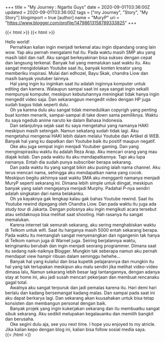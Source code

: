 +++
title = "My Journey : Ngartis Guys"
date = 2020-09-01T03:36:00Z
updated = 2020-09-01T03:36:00Z
tags = ["my Journey", "Story", "My Story"]
blogimport = true 
[author]
	name = "MuryP"
	uri = "https://www.blogger.com/profile/14798613158789333825"
+++

{{< html >}}
{{< html >}}
<div>Hello world!</div><div><span>&nbsp; &nbsp; Pernahkan kalian ingin menjadi terkenal atau ingin dipandang orang lain wow. Yap aku pernah mengalami hal itu. Pada waktu masih SMP aku yang masih labil dan naif. Aku sangat berkeyakinan bisa sukses dengan cepat dan langsung terkenal. Banyak hal yang memalukan saat waktu itu. Aku sangat mengidolakan Youtube saat itu, banyak konten kreator yang memberiku inspirasi. Mulai dari edhozel, Bayu Skak, chandra Liow dan masih banyak youtuber lainnya.</span></div><div><span><span>&nbsp; &nbsp; Hal yang ingin ku inginkan saat itu adalah inginnya komputer untuk editing dan kamera. Walaupun sampai saat ini saya sangat ingin sekalli mempunyai komputer, meskipun kebutuhannya meningkat tidak hanya ingin mengedit video saja. Dan sekarangpun mengedit video dengan HP juga sudah bagus tidak seperti dulu.</span><br /></span></div><div><span><span><span>&nbsp; &nbsp; Oh ya karena dulu aku sangat tidak memedulikan copyrigh yang penting buat konten menarik, sampai-sampai di take down sama pemiliknya. Waktu itu saya ngedub anime naruto ke dalam Bahasa Indonesia.&nbsp;</span><br /></span></span></div><div><span><span><span><span>&nbsp; &nbsp; Dan selanjutnya sejak saat itu saya mengetahui yang namanya HAKI meskipun masih setengah. Namun sekatang sudah tidak lagi. Aku mengetahui mengenai HAKI lebih dalam melalui Youtube dan Artikel di WEB. Banyak hal yang ku dapatkan dari Youtube baik itu positif maupun negatif.&nbsp;</span><br /></span></span></span></div><div><span><span><span><span><span>&nbsp;&nbsp; &nbsp;</span>Oke aku juga sempat ingin menjadi Youtuber gaming. Dan yang menginspirasiku waktu itu adalah Reza Arap. Aku mencari orang yang mau diajak kolab. Dan pada waktu itu aku mendapatkannya. Tapi aku lupa namanya. Entah dia sudah punya subscriber berapa sekarang.&nbsp;</span></span></span></span></div><div><span>&nbsp;&nbsp; &nbsp;</span>Dan pada waktu itu yang sangat bikin aku pusing ialah nama channel. Aku terus mencari nama, sehingga aku mendapatkan nama yang cocok. Meskipun begitu akhirnya saat waktu SMA aku mengganti namanya menjadi MuryP seperti sekarang ini. Dimana lebih simple untuk diingat, meskipun banyak yang salah mengejanya menjadi Murphy. Padahal P-nya sendiri adalah singkatan dari nama belakanku.&nbsp;</div><div><span>&nbsp; &nbsp; Oh ya kayaknya gak lengkap kalau gak bahas Youtube rewind. Saat itu Youtube rewind dipegang oleh Chandra Liow. Dan pada waktu itu juga ada study tour di Jakarta. Dengan polosnya aku ingin mengikuti acara tersebut atau setidaknuya bisa melihat saat shooting. Hah rasanya itu sangat memalukan.</span><br /></div><div><span><span>&nbsp; &nbsp; Karena internet tak semurah sekarang, aku sering menghabiskan waktu di Telkom untuk wifi. Saat itu harganya masih 5000 entah sekarang berapa. Pada waktu itu memanglah sangat menyenangkan dan ngangenin tak hanya di Telkom namun juga di Warnet juga. Seiring berjalannya waktu, keinginanku berubah dan ingin menjadi seorang programmer. Dimana saat itu sedang naik-naiknya Blogger. Mungkin tak seberapa namun aku pernah mendapat view hampir ribuan dalam seminggu hehehe...</span><br /></span></div><div><span><span><span>&nbsp; &nbsp; Banyak hal yang kulailui dan bisa kupetik pelajarannya dan mungkin itu hal yang tak terlupakan meskipun aku malu sendiri jika melihat video-video dimasa lalu, Namun sekarang lebih besar lagi tantangannya, dengan adanya stay at home ini, aku jadi susah mencari pekerjaan dan membuat rencanaku gagal total.</span></span></span></div><div><span>&nbsp;&nbsp; &nbsp;</span>Awalnya aku sangat terpuruk dan jadi pemalas karena itu. Hari demi hari berlalu dan kadang bersemangat kadang malas. Dan sampai pada saat ini aku dapat berkarya lagi. Dan sekarang akan kuusahakan untuk bisa tetap konsisten dan membangun personal dengan baik.</div><div><span>&nbsp; &nbsp; Banyak projek yang ingin kukerjakan sekarang dan itu membuatku sangat sibuk sekarang. Aku sedikit melupakan kegalauanku dan memilih bangkit dan berusaha.</span></div><div><span><span>&nbsp; &nbsp; Oke segini dulu aja, see you next time. I hope you enjoyed to my atricle. Jika kalian kepo dengan blog ini, kalian bisa follow sosial media saya.</span></span></div>
{{< /html >}}
